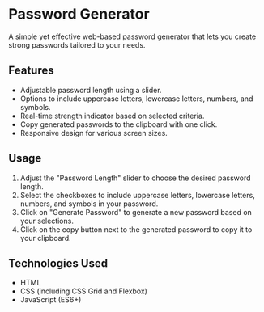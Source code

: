 
# Password Generator

A simple yet effective web-based password generator that lets you create strong passwords tailored to your needs.

## Features

- Adjustable password length using a slider.
- Options to include uppercase letters, lowercase letters, numbers, and symbols.
- Real-time strength indicator based on selected criteria.
- Copy generated passwords to the clipboard with one click.
- Responsive design for various screen sizes.

## Usage

1. Adjust the "Password Length" slider to choose the desired password length.
2. Select the checkboxes to include uppercase letters, lowercase letters, numbers, and symbols in your password.
3. Click on "Generate Password" to generate a new password based on your selections.
4. Click on the copy button next to the generated password to copy it to your clipboard.

## Technologies Used

- HTML
- CSS (including CSS Grid and Flexbox)
- JavaScript (ES6+)
